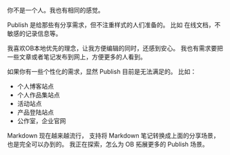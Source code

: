 
你不是一个人。我也有相同的感觉。

Publish 是给那些有分享需求，但不注重样式的人们准备的。
比如 在线文档，不敏感的记录信息等。

我喜欢OB本地优先的理念，让我方便编辑的同时，还感到安心。
我也有需求要把一些文章或者笔记发布到网上，方便更多的人看到。

如果你有一些个性化的需求，显然 Publish 目前是无法满足的。
比如：

- 个人博客站点
- 个人作品集站点
- 活动站点
- 产品登陆站点
- 公作室，企业官网

Markdown 现在越来越流行， 支持将 Markdown 笔记转换成上面的分享场景，也是完全可以办到的。
我正在探索，怎么为 OB 拓展更多的 Publish 场景。

